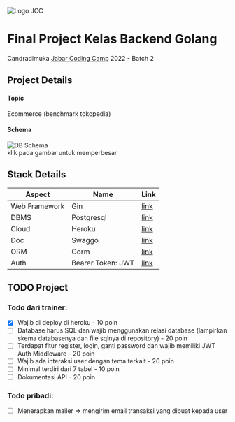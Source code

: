 ![Logo JCC](https://github.com/asrofilfachrulr/Final-Project---JCC-Golang-2022/blob/main/logo.png)

# Final Project Kelas Backend Golang 

Candradimuka [Jabar Coding Camp](https://jabarcodingcamp.id/) 2022 - Batch 2  

## Project Details  

#### Topic
Ecommerce (benchmark tokopedia)    
#### Schema  
![DB Schema](https://github.com/asrofilfachrulr/Final-Project---JCC-Golang-2022/blob/main/db-schema.png)  
klik pada gambar untuk memperbesar


## Stack Details  


Aspect | Name | Link
--- | --- | ---
Web Framework| Gin | [link](https://github.com/gin-gonic/gin)
DBMS | Postgresql | [link](https://www.postgresql.org/)
Cloud | Heroku | [link](https://www.heroku.com/)
Doc | Swaggo | [link](https://github.com/swaggo/swag)
ORM | Gorm | [link](https://gorm.io/)
Auth | Bearer Token: JWT | [link](https://jwt.io/)


## TODO Project 

### Todo dari trainer:
- [x] Wajib di deploy di heroku - 10 poin
- [ ] Database harus SQL dan wajib menggunakan relasi database (lampirkan skema databasenya dan file sqlnya di repository) - 20 poin 
- [ ] Terdapat fitur register, login, ganti password dan wajib memiliki JWT Auth Middleware - 20 poin
- [ ] Wajib ada interaksi user dengan tema terkait - 20 poin
- [ ] Minimal terdiri dari 7 tabel - 10 poin
- [ ] Dokumentasi API - 20 poin

### Todo pribadi:
- [ ] Menerapkan mailer => mengirim email transaksi yang dibuat kepada user
